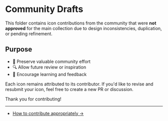 # Community Drafts

This folder contains icon contributions from the community that were **not approved** for the main collection due to design inconsistencies, duplication, or pending refinement.

## Purpose

- 🌱 Preserve valuable community effort
- 🔍 Allow future review or inspiration
- 💬 Encourage learning and feedback

Each icon remains attributed to its contributor. If you'd like to revise and resubmit your icon, feel free to create a new PR or discussion.

Thank you for contributing!

---
+ [How to contribute appropriately →](../../CONTRIBUTING.md)